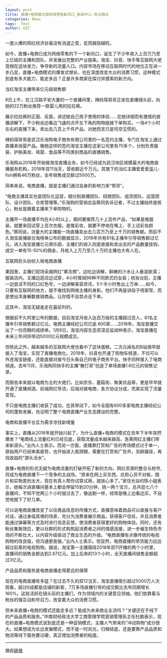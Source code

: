```yaml
---
layout: post
title: 直播+电商模式成网络零售新风口_新闻中心-奇点商业
categories: News
tags:  Test
author: GZY
---
```


一度火爆的网红经济丝毫没有消退之意，反而越烧越旺。

如今，直播+电商已成为网络零售的下一个新风口，诞生了不少年收入上百万乃至上亿级的主播和团队，并发展出完整的产业链条。淘宝、抖音、快手等互联网大佬竞相在这块发力，争夺新的流量入口。内容市场在移动互联网时代的地位正在进一步凸显，直播+电商模式的爆发式增长，也在深度改变大众的消费习惯，这种模式到底有多大能力，能走多远？正是许多商家在探讨并摸索的新方向。

当红淘宝主播带来亿元级销售额

8日上午，在江汉路平安大厦的一个直播间里，辣妈琛哥哥正坐在直播镜头前，向她的22万粉丝推荐一款婴儿用的拉拉裤。

展示拉拉裤的正面、反面，讲述她自己孩子使用的体验……在她详细而有激情的直播讲解下，不少粉丝边看边飞速的点开左下角的购物链接下单购买。一场4个小时左右的直播下来，卖出去几百上千件产品，对她而言已是司空见惯的。

辣妈琛哥哥是武汉乐淘购电子商务有限公司里的一名签约主播，专门在淘宝上通过直播卖母婴产品。像她这样的签约淘宝主播在这家公司里有70多个，分别负责服装、护肤美妆、母婴、食品等不同类别商品的直播销售。

乐淘购从2016年开始做淘宝直播业务，如今已经成为武汉地区规模最大的电商直播服务机构，2018年双11当天，营收额近千万元。其旗下的当红主播爱爱爱遥儿-fish拥有46万粉丝，全年销售成交额过5000万。

简单来说，电商直播，就是主播们通过自身的影响力来“带货”。

“电商主播其实也是团队化运营，细分到直播团队、招商团队、组货团队、运营团队、设计团队、仓库管理等。”乐淘购的营销总监蔡同告诉记者，不过主播始终是核心，粉丝是跟着主播来下单购物的。

主播开一场直播平均在4小时以上，期间要推荐几十上百件产品，“如果是推服装，就要来回试穿上百次衣服，是推彩妆，就要不停地在嘴上、手上试彩妆颜色。”蔡同说，流量大的主播能一场直播卖出去几百万乃至上千万的销售额。而前不久淘宝直播联合淘榜单公布的数据显示，2018年共有81名主播年引导销售额过亿元，进入淘宝直播亿元俱乐部。主播们的收入则是直接和卖出去的产品数量挂钩，成交一单有15-50%的佣金，月收入上万乃至几十万的主播也大有人在。

互联网巨头纷纷入局电商直播

果园里，主播们现场采摘网红“果冻橙”，边吃边讲解，鲜嫩的汁水让人垂涎欲滴；服装店内，主播边逛店边试穿，4小时推销98种不同款式的女装；梳妆台前，主播一边尝试不同的口红色号，一边讲解美容资讯，5个半小时售出上万单……如今，只要有互联网的地方，就不难找到网络主播的身影。他们不再是讲段子唠家常，而是使出浑身解数推销商品，让你情不自禁点击下单。

这其中，淘宝无疑是走在最前列的。

根据前不久阿里公布的数据，目前淘宝月收入达百万级的主播超过百人，81名主播年引导销售额过亿元，电商主播经纪公司已逾 600家……2018年，淘宝直播交出了一份亮眼的成绩单。1月9日，淘宝内容生态资深总监闻仲表示，淘宝直播在未来三年间将带动5000亿元规模成交。

但除此之外，越来越多的互联网大佬也看中了这块蛋糕。二次元闻名的B站很早就接入了淘宝，实现了直播电商化。2018年，抖音也开通了购物车频道，不仅可以外连淘宝链接，还能直接对接今日头条自己的电子商务平台。快手同样接入了电商频道。去年11月，乐淘购同快手的主播“散打哥”创造了单场直播1.6亿元的销售记录。

而那些本来就以电商为主的大佬们，比如京东、蘑菇街、聚美优品等，更是早早就开通了直播频道。前端网红导流，后端对接电商，各方协议分成，完美实现了流量变现。

不只是电商主播们收获了成功，在其带动下，如今全国有600多家电商主播经纪公司的蓬勃发展，也证明了整个电商直播产业生态建设的完整。

电商和直播平台互为需求寻找新增量

事实上，直播从2016年就开始兴起了，为什么直播+电商的模式在去年下半年突然爆发？“电商线上流量红利已经见底，获取流量成本越来越高，急需网红主播们带来新源头。”业内人士表示。而另一方面，直播靠打赏和广告的秀场模式过于单一，原始用户已经审美疲劳，也开始进入瓶颈期，需要在打赏和广告外，另辟蹊径，再找收益的“源头活水”。

直播+电商的形式无疑为电商流量的打破开拓了新的方向，网红资源的整合与抢夺,将成为电商直播下一个竞争的主战场。“原来在网上买东西，总担心货不对板，图片和实物差别太大，现在有真人帮你试穿试用，就放心多了。”家住光谷的陈小姐表示，她每次进直播间基本上都会停留15到20分钟，挑一两个宝贝，总共逛七八个直播间，不知不觉两三个小时就过去了，像追剧一样，经常是晚上边看边买，不自觉地就下了好几单。

可以说电商直播改变了以往商品信息的传播方式，直播意味着商品可以直接与客户对话，通过身临其境的场景，充分为消费者展示商品，获得客户信任，并且消费者能通过弹幕等方式及时进行信息反馈，使消费者获得更好的购物体验。同时，还有粉丝集聚效应，更以社群的形式构筑起消费者之间的情感连接，进一步催生特色市场的不断壮大，以内容升级驱动了商业生态的升级。“电商直播有点像传统的电视购物的改良版，但沟通更直接。”业内人士表示。但显然，电商直播的带货能力远远超过前辈的电视购物。据说，淘宝第一主播薇娅2018年双11开播的两个小时里，直播间的销售金额达到2.67亿元，加上后来的13个小时，全天直播间销售金额超过3亿元。

产品品质和服务是电商直播走得更远的保障

现在的电商直播有多猛？在过去不久的双12当天，淘宝直播吸引超过5000万人次观看，超过6成都是店铺的新客，7万多场直播引导的成交额比去年同期增长160%。这些活跃在镜头前的主播们，作为领域内的关键意见领袖，他们依靠着与粉丝的强互动和号召力，改变着大众的消费习惯。

但未来直播+电商的模式还能走多远？能成为未来商业主流吗？“关键还在于线下的产品品质和服务。”中南财经政法大学工商管理学院营销管理系主任杜鹏表示，现在的直播+电商模式说到底还是一种促销模式，主播人气带来的“冲动购物”成分很大。如果想成为长远发展模式，而不是一时风光，归根结底，还是要靠产品品质和物流等线下服务要过硬，真正增加消费者的粘度。





*****

摘自[链接](http://wuhan.iqidian.com/news/xinlingshou/2019_01_18-51845147_0.html)